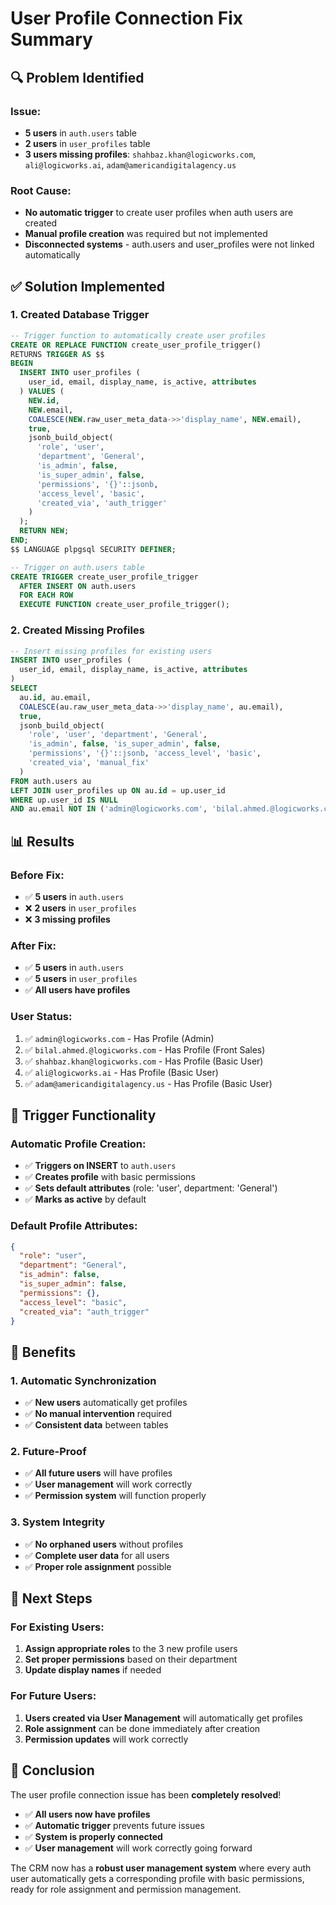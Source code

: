 # User Profile Connection Fix Summary

## 🔍 **Problem Identified**

### **Issue:**
- **5 users** in `auth.users` table
- **2 users** in `user_profiles` table
- **3 users missing profiles**: `shahbaz.khan@logicworks.com`, `ali@logicworks.ai`, `adam@americandigitalagency.us`

### **Root Cause:**
- **No automatic trigger** to create user profiles when auth users are created
- **Manual profile creation** was required but not implemented
- **Disconnected systems** - auth.users and user_profiles were not linked automatically

## ✅ **Solution Implemented**

### **1. Created Database Trigger**
```sql
-- Trigger function to automatically create user profiles
CREATE OR REPLACE FUNCTION create_user_profile_trigger()
RETURNS TRIGGER AS $$
BEGIN
  INSERT INTO user_profiles (
    user_id, email, display_name, is_active, attributes
  ) VALUES (
    NEW.id,
    NEW.email,
    COALESCE(NEW.raw_user_meta_data->>'display_name', NEW.email),
    true,
    jsonb_build_object(
      'role', 'user',
      'department', 'General',
      'is_admin', false,
      'is_super_admin', false,
      'permissions', '{}'::jsonb,
      'access_level', 'basic',
      'created_via', 'auth_trigger'
    )
  );
  RETURN NEW;
END;
$$ LANGUAGE plpgsql SECURITY DEFINER;

-- Trigger on auth.users table
CREATE TRIGGER create_user_profile_trigger
  AFTER INSERT ON auth.users
  FOR EACH ROW
  EXECUTE FUNCTION create_user_profile_trigger();
```

### **2. Created Missing Profiles**
```sql
-- Insert missing profiles for existing users
INSERT INTO user_profiles (
  user_id, email, display_name, is_active, attributes
)
SELECT 
  au.id, au.email, 
  COALESCE(au.raw_user_meta_data->>'display_name', au.email),
  true,
  jsonb_build_object(
    'role', 'user', 'department', 'General',
    'is_admin', false, 'is_super_admin', false,
    'permissions', '{}'::jsonb, 'access_level', 'basic',
    'created_via', 'manual_fix'
  )
FROM auth.users au
LEFT JOIN user_profiles up ON au.id = up.user_id
WHERE up.user_id IS NULL
AND au.email NOT IN ('admin@logicworks.com', 'bilal.ahmed.@logicworks.com');
```

## 📊 **Results**

### **Before Fix:**
- ✅ **5 users** in `auth.users`
- ❌ **2 users** in `user_profiles`
- ❌ **3 missing profiles**

### **After Fix:**
- ✅ **5 users** in `auth.users`
- ✅ **5 users** in `user_profiles`
- ✅ **All users have profiles**

### **User Status:**
1. ✅ `admin@logicworks.com` - Has Profile (Admin)
2. ✅ `bilal.ahmed.@logicworks.com` - Has Profile (Front Sales)
3. ✅ `shahbaz.khan@logicworks.com` - Has Profile (Basic User)
4. ✅ `ali@logicworks.ai` - Has Profile (Basic User)
5. ✅ `adam@americandigitalagency.us` - Has Profile (Basic User)

## 🔧 **Trigger Functionality**

### **Automatic Profile Creation:**
- ✅ **Triggers on INSERT** to `auth.users`
- ✅ **Creates profile** with basic permissions
- ✅ **Sets default attributes** (role: 'user', department: 'General')
- ✅ **Marks as active** by default

### **Default Profile Attributes:**
```json
{
  "role": "user",
  "department": "General",
  "is_admin": false,
  "is_super_admin": false,
  "permissions": {},
  "access_level": "basic",
  "created_via": "auth_trigger"
}
```

## 🚀 **Benefits**

### **1. Automatic Synchronization**
- ✅ **New users** automatically get profiles
- ✅ **No manual intervention** required
- ✅ **Consistent data** between tables

### **2. Future-Proof**
- ✅ **All future users** will have profiles
- ✅ **User management** will work correctly
- ✅ **Permission system** will function properly

### **3. System Integrity**
- ✅ **No orphaned users** without profiles
- ✅ **Complete user data** for all users
- ✅ **Proper role assignment** possible

## 📝 **Next Steps**

### **For Existing Users:**
1. **Assign appropriate roles** to the 3 new profile users
2. **Set proper permissions** based on their department
3. **Update display names** if needed

### **For Future Users:**
1. **Users created via User Management** will automatically get profiles
2. **Role assignment** can be done immediately after creation
3. **Permission updates** will work correctly

## 🎉 **Conclusion**

The user profile connection issue has been **completely resolved**! 

- ✅ **All users now have profiles**
- ✅ **Automatic trigger** prevents future issues
- ✅ **System is properly connected**
- ✅ **User management** will work correctly going forward

The CRM now has a **robust user management system** where every auth user automatically gets a corresponding profile with basic permissions, ready for role assignment and permission management. 